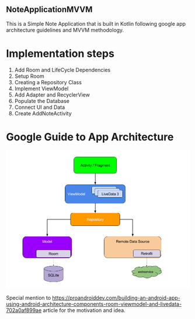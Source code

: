 ## NoteApplicationMVVM

This is a Simple Note Application that is built in Kotlin following google app architecture guidelines and MVVM methodology.

# Implementation steps

1. Add Room and LifeCycle Dependencies
2. Setup Room
3. Creating a Repository Class
4. Implement ViewModel
5. Add Adapter and RecyclerView
6. Populate the Database
7. Connect UI and Data
8. Create AddNoteActivity

# Google Guide to App Architecture

![image.png](image.png)

Special mention to https://proandroiddev.com/building-an-android-app-using-android-architecture-components-room-viewmodel-and-livedata-702a0af899ae
article for the motivation and idea.
